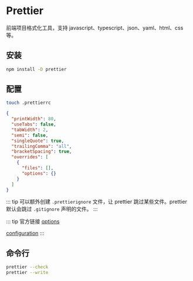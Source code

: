 # Prettier

前端项目格式化工具，支持 javascript、typescript、json、yaml、html、css 等。

## 安装

```sh
npm install -D prettier
```

## 配置

```sh
touch .prettierrc
```

```json
{
  "printWidth": 80,
  "useTabs": false,
  "tabWidth": 2,
  "semi": false,
  "singleQuote": true,
  "trailingComma": "all",
  "bracketSpacing": true,
  "overrides": [
    {
      "files": [],
      "options": {}
    }
  ]
}
```

::: tip
可以额外创建 `.prettierignore` 文件，让 prettier 跳过某些文件。prettier 默认会跳过 `.gitignore` 声明的文件。
:::

::: tip 官方链接
[options](https://prettier.io/docs/en/options)

[configuration](https://prettier.io/docs/en/configuration)
:::

## 命令行

```sh
prettier --check
prettier --write
```

